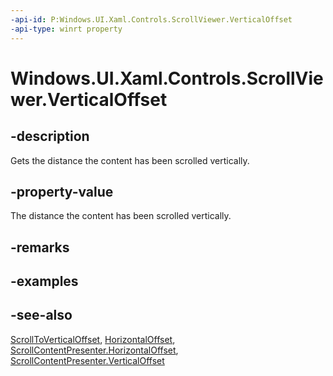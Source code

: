 ```yaml
---
-api-id: P:Windows.UI.Xaml.Controls.ScrollViewer.VerticalOffset
-api-type: winrt property
---
```


<!-- Property syntax
public double VerticalOffset { get; }
-->

# Windows.UI.Xaml.Controls.ScrollViewer.VerticalOffset

## -description
Gets the distance the content has been scrolled vertically.



## -property-value
The distance the content has been scrolled vertically.

## -remarks

## -examples

## -see-also
[ScrollToVerticalOffset](scrollviewer_scrolltoverticaloffset_531429719.md), [HorizontalOffset](scrollviewer_horizontaloffset.md), [ScrollContentPresenter.HorizontalOffset](scrollcontentpresenter_horizontaloffset.md), [ScrollContentPresenter.VerticalOffset](scrollcontentpresenter_verticaloffset.md)

